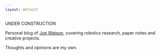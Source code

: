 ```yaml
---
layout: default
---
```


<div class="lead pretty-links">
  UNDER CONSTRUCTION
  
  Personal blog of [Joe Watson](about/), covering robotics research, paper notes and creative projects.

  Thoughts and opinions are my own.
</div>

